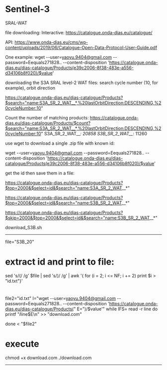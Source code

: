 # Sentinel-3

SRAL-WAT

file downloading:
Interactive:
https://catalogue.onda-dias.eu/catalogue/

API:
https://www.onda-dias.eu/cms/wp-content/uploads/2019/06/Catalogue-Open-Data-Protocol-User-Guide.pdf

One example:
wget --user=yaoyu.9404@gmail.com --password=Eequals271828.. --content-disposition 'https://catalogue.onda-dias.eu/dias-catalogue/Products(e39c2006-8f38-483e-a556-d34106b8f020)/$value'


downloading the S3A SRAL level-2 WAT files:
search cycle number (10, for example), orbit direction

https://catalogue.onda-dias.eu/dias-catalogue/Products?$search="name:S3A_SR_2_WAT__*,%20lastOrbitDirection:DESCENDING,%20cycleNumber:10"

Count the number of matching products:
https://catalogue.onda-dias.eu/dias-catalogue/Products/$count?$search="name:S3A_SR_2_WAT__*,%20lastOrbitDirection:DESCENDING,%20cycleNumber:10"
S3A_SR_2_WAT__*: 20858
S3B_SR_2_WAT__*: 11260


use wget to download a single .zip file with known id:

wget --user=yaoyu.9404@gmail.com --password=Eequals271828.. --content-disposition 'https://catalogue.onda-dias.eu/dias-catalogue/Products(e39c2006-8f38-483e-a556-d34106b8f020)/$value'



get the id then save them in a file:

https://catalogue.onda-dias.eu/dias-catalogue/Products?$top=2000&$select=id&$search="name:S3A_SR_2_WAT__*"

https://catalogue.onda-dias.eu/dias-catalogue/Products?$top=2000&$select=id&$search="name:S3B_SR_2_WAT__*"

https://catalogue.onda-dias.eu/dias-catalogue/Products?$skip=2000&$top=2000&$select=id&$search="name:S3B_SR_2_WAT__*"



download_S3B.sh
***********************************************************
file="S3B_20"
# extract id and print to file:
sed 's/(/ /g' $file | sed 's/)/ /g' | awk '{ for (i = 2; i <= NF; i += 2) print $i > "id.txt"}'
#
file2="id.txt"
I="wget --user=yaoyu.9404@gmail.com --password=Eequals271828.. --content-disposition 'https://catalogue.onda-dias.eu/dias-catalogue/Products("
E=")/\$value'"
while IFS= read -r line
do
        printf "$I$line$E\n" >> "download.com"

done < "$file2"
#
# execute 
chmod +x download.com
./download.com
*************************************************************

